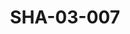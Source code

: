 ---
pid: SHA-03-007
title: SHA-03-007
language: ar
collection: شرحبيل احمد
original_label: 
rights: شرحبيل احمد
location_of_original: شرحبيل احمد
photographer_or_studio: 
scanned_from: photograph 7.4 by 10.5
_date: 1960s
location: بورتسودان
description: شرحبيل احمد وثلاثة اخرين
additional_notes: 
permission_display: 'yes'
on_server: 'no'
on_website: 'no'
permalink: "/archive/ar/sha-03-007.html"
layout: photo-page
---